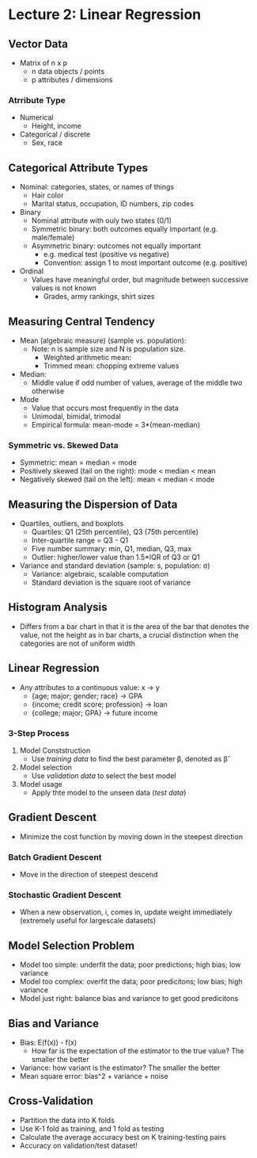 # Lecture 2: Linear Regression
## Vector Data
* Matrix of n x p
  * n data objects / points
  * p attributes / dimensions
### Atrribute Type
* Numerical
  * Height, income
* Categorical / discrete
  * Sex, race
## Categorical Attribute Types
* Nominal: categories, states, or names of things
  * Hair color
  * Marital status, occupation, ID numbers, zip codes
* Binary
  * Nominal attribute with ouly two states (0/1)
  * Symmetric binary: both outcomes equally important (e.g. male/female)
  * Asymmetric binary: outcomes not equally important
    * e.g. medical test (positive vs negative)
    * Convention: assign 1 to most important outcome (e.g. positive)
* Ordinal
  * Values have meaningful order, but magnitude between successive values is not known
    * Grades, army rankings, shirt sizes
## Measuring Central Tendency
* Mean (algebraic measure) (sample vs. population):
  * Note: n is sample size and N is population size.
    * Weighted arithmetic mean:
    * Trimmed mean: chopping extreme values
* Median:
  * Middle value if odd number of values, average of the middle two otherwise
* Mode
  * Value that occurs most frequently in the data
  * Unimodal, bimidal, trimodal
  * Empirical formula: mean-mode = 3*(mean-median)
### Symmetric vs. Skewed Data
* Symmetric: mean = median = mode 
* Positively skewed (tail on the right): mode < median < mean
* Negatively skewed (tail on the left): mean < median < mode
## Measuring the Dispersion of Data
* Quartiles, outliers, and boxplots
  * Quartiles: Q1 (25th percentile), Q3 (75th percentile)
  * Inter-quartile range = Q3 - Q1
  * Five number summary: min, Q1, median, Q3, max
  * Outlier: higher/lower value than 1.5*IQR of Q3 or Q1
* Variance and standard deviation (sample: s, population: σ)
  * Variance: algebraic, scalable computation
  * Standard deviation is the square root of variance
## Histogram Analysis
* Differs from a bar chart in that it is the area of the bar that denotes the value, not the height as in bar charts, a crucial distinction when the categories are not of uniform width
## Linear Regression
* Any attributes to a continuous value: x -> y
  * {age; major; gender; race} -> GPA
  * {income; credit score; profession} -> loan
  * {college; major; GPA} -> future income
### 3-Step Process
1. Model Conststruction
   * Use *training data* to find the best parameter β, denoted as β̂
2. Model selection
   * Use *validation data* to select the best model
3. Model usage
   * Apply thte model to the unseen data (*test data*)
## Gradient Descent
* Minimize the cost function by moving down in the steepest direction
### Batch Gradient Descent
* Move in the direction of steepest descend
### Stochastic Gradient Descent
* When a new observation, i, comes in, update
weight immediately (extremely useful for largescale datasets)
## Model Selection Problem
* Model too simple: underfit the data; poor predictions; high bias; low variance
* Model too complex: overfit the data; poor predicitons; low bias; high variance
* Model just right: balance bias and variance to get good predicitons
## Bias and Variance
* Bias: E(f(x)) - f(x)
  * How far is the expectation of the estimator to the true value? The smaller the better
* Variance: how variant is the estimator? The smaller the better
* Mean square error: bias^2 + variance + noise
## Cross-Validation
* Partition the data into K folds
* Use K-1 fold as training, and 1 fold as testing
* Calculate the average accuracy best on K training-testing pairs
* Accuracy on validation/test dataset!
